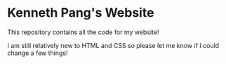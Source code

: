 # Kenneth Pang's Website
This repository contains all the code for my website!

I am still relatively new to HTML and CSS so please let me
know if I could change a few things!
